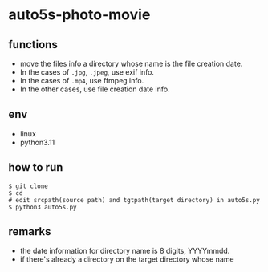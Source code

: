 # auto5s-photo-movie

## functions

- move the files info a directory whose name is the file creation date.
- In the cases of `.jpg`, `.jpeg`, use exif info.
- In the cases of `.mp4`, use ffmpeg info.
- In the other cases, use file creation date info.

## env

- linux
- python3.11

## how to run

```
$ git clone 
$ cd 
# edit srcpath(source path) and tgtpath(target directory) in auto5s.py
$ python3 auto5s.py
```

## remarks

- the date information for directory name is 8 digits, YYYYmmdd.
- if there's already a directory on the target directory whose name 